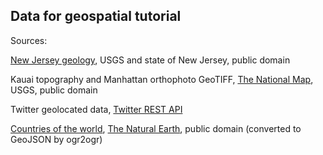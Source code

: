 Data for geospatial tutorial
----------------------------

Sources:

[New Jersey geology](http://tin.er.usgs.gov/geology/state/state.php?state=NJ), USGS and state of New Jersey, public domain

Kauai topography and Manhattan orthophoto GeoTIFF, [The National Map](http://nationalmap.gov/), USGS, public domain

Twitter geolocated data, [Twitter REST API](https://dev.twitter.com/docs/api)

[Countries of the world](countries.json), [The Natural Earth](http://www.naturalearthdata.com/downloads/50m-cultural-vectors/50m-admin-0-countries-2/), public domain (converted to GeoJSON by ogr2ogr)
